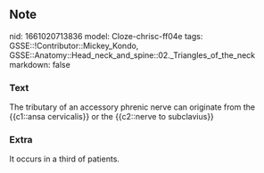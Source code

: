 ## Note
nid: 1661020713836
model: Cloze-chrisc-ff04e
tags: GSSE::!Contributor::Mickey_Kondo, GSSE::Anatomy::Head_neck_and_spine::02._Triangles_of_the_neck
markdown: false

### Text
The tributary of an accessory phrenic nerve can originate from the {{c1::ansa cervicalis}} or the {{c2::nerve to subclavius}}

### Extra
It occurs in a third of patients.
